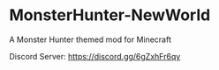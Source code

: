 # MonsterHunter-NewWorld
A Monster Hunter themed mod for Minecraft

Discord Server: https://discord.gg/6gZxhFr6qy
